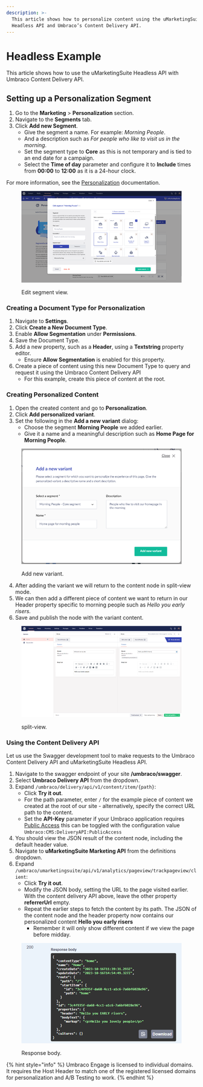 ```yaml
---
description: >-
  This article shows how to personalize content using the uMarketingSuite
  Headless API and Umbraco’s Content Delivery API.
---
```


# Headless Example

This article shows how to use the uMarketingSuite Headless API with Umbraco Content Delivery API.

## Setting up a Personalization Segment

1. Go to the **Marketing** > **Personalization** section.
2. Navigate to the **Segments** tab.
3. Click **Add new Segment**.
   * Give the segment a name. For example: _Morning People_.
   * And a description such as _For people who like to visit us in the morning_.
   * Set the segment type to **Core** as this is not temporary and is tied to an end date for a campaign.
   * Select the **Time of day** parameter and configure it to **Include** times from **00:00** to **12:00** as it is a 24-hour clock.

For more information, see the [Personalization](../personalization/) documentation.

<figure><img src="../../.gitbook/assets/image (3).png" alt="Edit segment view."><figcaption><p>Edit segment view.</p></figcaption></figure>

### Creating a Document Type for Personalization

1. Navigate to **Settings**.
2. Click **Create a New Document Type**.
3. Enable **Allow Segmentation** under **Permissions**.
4. Save the Document Type.
5. Add a new property, such as a **Header**, using a **Textstring** property editor.
   * Ensure **Allow Segmentation** is enabled for this property.
6. Create a piece of content using this new Document Type to query and request it using the Umbraco Content Delivery API
   * For this example, create this piece of content at the root.

### Creating Personalized Content

1. Open the created content and go to **Personalization**.
2. Click **Add personalized variant**.
3. Set the following in the **Add a new variant** dialog:
   * Choose the segment **Morning People** we added earlier.
   * Give it a name and a meaningful description such as **Home Page for Morning People**.

<figure><img src="../../.gitbook/assets/image (4).png" alt="Add new variant."><figcaption><p>Add new variant.</p></figcaption></figure>

4. After adding the variant we will return to the content node in split-view mode.
5. We can then add a different piece of content we want to return in our Header property specific to morning people such as _Hello you early risers._
6. Save and publish the node with the variant content.

<figure><img src="../../.gitbook/assets/image (5).png" alt="split-view."><figcaption><p>split-view.</p></figcaption></figure>

### Using the Content Delivery API

Let us use the Swagger development tool to make requests to the Umbraco Content Delivery API and uMarketingSuite Headless API.

1. Navigate to the swagger endpoint of your site **/umbraco/swagger**.
2. Select **Umbraco Delivery API** from the dropdown.
3. Expand `/umbraco/delivery/api/v1/content/item/{path}`:
   * Click **Try it out**.
   * For the path parameter, enter `/` for the example piece of content we created at the root of our site - alternatively, specify the correct URL path to the content.&#x20;
   * Set the **API-Key** parameter if your Umbraco application requires [Public Access](https://docs.umbraco.com/umbraco-cms/reference/content-delivery-api#additional-configuration) this can be toggled with the configuration value `Umbraco:CMS:DeliveryAPI:PublicAccess`
4. You should view the JSON result of the content node, including the default header value.
5. Navigate to **uMarketingSuite Marketing API** from the definitions dropdown.
6. Expand `/umbraco/umarketingsuite/api/v1/analytics/pageview/trackpageview/client`:
   * Click **Try it out**.
   * Modify the JSON body, setting the URL to the page visited earlier. With the content delivery API above, leave the other property **referrerUrl** empty.
   * Repeat the earlier steps to fetch the content by its path. The JSON of the content node and the header property now contains our personalized content **Hello you early risers**
     * Remember it will only show different content if we view the page before midday.

<figure><img src="../../.gitbook/assets/image (6).png" alt="Response body."><figcaption><p>Response body.</p></figcaption></figure>

{% hint style="info" %}
Umbraco Engage is licensed to individual domains. It requires the Host Header to match one of the registered licensed domains for personalization and A/B Testing to work.
{% endhint %}
